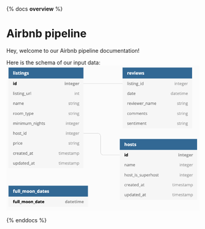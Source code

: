 {% docs __overview__ %}

# Airbnb pipeline
Hey, welcome to our Airbnb pipeline documentation!

Here is the schema of our input data:
![input schema](assets/input_schema.png)

{% enddocs %}
